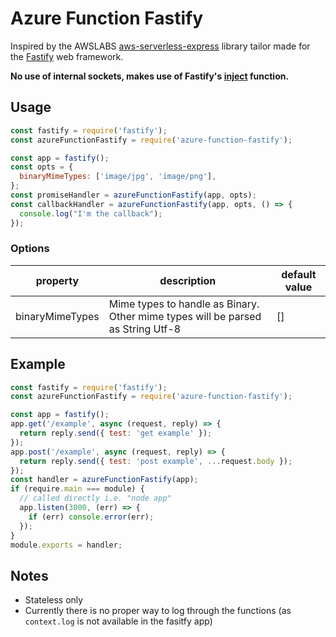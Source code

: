 # Azure Function Fastify

Inspired by the AWSLABS [aws-serverless-express](https://github.com/awslabs/aws-serverless-express) library tailor made for the [Fastify](https://www.fastify.io/) web framework.

**No use of internal sockets, makes use of Fastify's [inject](https://www.fastify.io/docs/latest/Testing/#testing-with-http-injection) function.**

## Usage

```js
const fastify = require('fastify');
const azureFunctionFastify = require('azure-function-fastify');

const app = fastify();
const opts = {
  binaryMimeTypes: ['image/jpg', 'image/png'],
};
const promiseHandler = azureFunctionFastify(app, opts);
const callbackHandler = azureFunctionFastify(app, opts, () => {
  console.log("I'm the callback");
});
```

### Options

| property        | description                                                                     | default value |
| --------------- | ------------------------------------------------------------------------------- | ------------- |
| binaryMimeTypes | Mime types to handle as Binary. Other mime types will be parsed as String Utf-8 | []            |

## Example

```js
const fastify = require('fastify');
const azureFunctionFastify = require('azure-function-fastify');

const app = fastify();
app.get('/example', async (request, reply) => {
  return reply.send({ test: 'get example' });
});
app.post('/example', async (request, reply) => {
  return reply.send({ test: 'post example', ...request.body });
});
const handler = azureFunctionFastify(app);
if (require.main === module) {
  // called directly i.e. "node app"
  app.listen(3000, (err) => {
    if (err) console.error(err);
  });
}
module.exports = handler;
```

## Notes

- Stateless only
- Currently there is no proper way to log through the functions (as `context.log` is not available in the fasitfy app)
